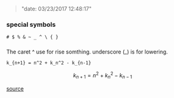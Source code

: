 > "date: 03/23/2017 12:48:17"

### special symbols
```
# $ % & ~ _ ^ \ { }

```
###
The caret ^ use for rise somthing.
underscore (_) is for lowering.


```
k_{n+1} = n^2 + k_n^2 - k_{n-1}

```
$$
k_{n+1} = n^2 + k_n^2 - k_{n-1}
$$

[source](https://en.wikibooks.org/wiki/LaTeX/Mathematics)
